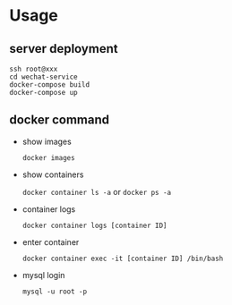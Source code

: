 # Usage

## server deployment

``` command
ssh root@xxx
cd wechat-service
docker-compose build
docker-compose up
```

## docker command

- show images

  `docker images`

- show containers

  `docker container ls -a` or `docker ps -a`

- container logs

  `docker container logs [container ID]`

- enter container

  `docker container exec -it [container ID] /bin/bash`

- mysql login

  `mysql -u root -p`
